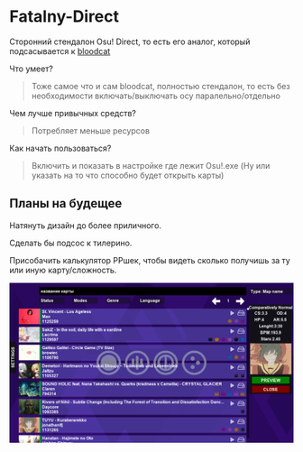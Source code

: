 # Fatalny-Direct

Сторонний стендалон Osu! Direct, то есть его аналог, который подсасывается к [bloodcat](https://bloodcat.com/osu/)

Что умеет?
>Тоже самое что и сам bloodcat, полностью стендалон, то есть без необходимости включать/выключать осу паралельно/отдельно

Чем лучше привычных средств?
>Потребляет меньше ресурсов

Как начать пользоваться?
>Включить и показать в настройке где лежит Osu!.exe (Ну или указать на то что способно будет открыть карты)

## Планы на будещее
Натянуть дизайн до более приличного.

Сделать бы подсос к тилерино.

Присобачить калькулятор PPшек, чтобы видеть сколько получишь за ту или иную карту/сложность.

![](pic.png)
